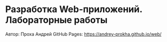 # Разработка Web-приложений. Лабораторные работы
Автор: Проха Андрей
GitHub Pages: https://andrey-prokha.github.io/web/